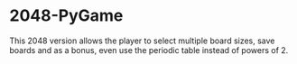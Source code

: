 # 2048-PyGame
This 2048 version allows the player to select multiple board sizes, save boards and as a bonus, even use the periodic table instead of powers of 2.
